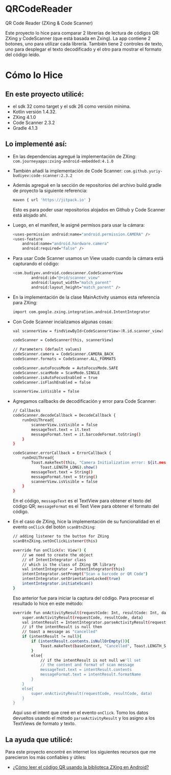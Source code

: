 # QRCodeReader
QR Code Reader (ZXing &amp; Code Scanner)

Este proyecto lo hice para comparar 2 librerías de lectura de códigos QR: ZXing y CodeScanner (que está basada en Zxing). La app contiene 2 botones, uno para utilizar cada librería. También tiene 2 controles de texto, uno para desplegar el texto decodificado y el otro para mostrar el formato del código leído.

# Cómo lo Hice

## En este proyecto utilicé:
  - el sdk 32 como target y el sdk 26 como versión mínima.
  - Kotlin versión 1.4.32.
  - ZXing 4.1.0
  - Code Scanner 2.3.2
  - Gradle 4.1.3

## Lo implementé así:
  - En las dependencias agregué la implementación de ZXing: `com.journeyapps:zxing-android-embedded:4.1.0`
  - También añadí la implementación de Code Scanner: `com.github.yuriy-budiyev:code-scanner:2.3.2`
  - Además agregué en la sección de repositorios del archivo build.gradle de proyecto la siguiente referencia:
  
     ```sh
     maven { url 'https://jitpack.io' }
     ```
  
    Esto es para poder usar repositorios alojados en Github y Code Scanner está alojado ahí.
  - Luego, en el manifest, le asigné permisos para usar la cámara:
  
    ```sh
    <uses-permission android:name="android.permission.CAMERA" />
    <uses-feature
        android:name="android.hardware.camera"
        android:required="false" />
    ```
    
  - Para usar Code Scanner usamos un View usado cuando la cámara está capturando el código:

    ```sh
    <com.budiyev.android.codescanner.CodeScannerView
            android:id="@+id/scanner_view"
            android:layout_width="match_parent"
            android:layout_height="match_parent" />
    ```
    
  - En la implementación de la clase MainActivity usamos esta referencia para ZXing:
    
    ```sh
    import com.google.zxing.integration.android.IntentIntegrator
    ```
    
  - Con Code Scanner incializamos algunas cosas:
  
    ```sh
    val scannerView = findViewById<CodeScannerView>(R.id.scanner_view)

    codeScanner = CodeScanner(this, scannerView)

    // Parameters (default values)
    codeScanner.camera = CodeScanner.CAMERA_BACK
    codeScanner.formats = CodeScanner.ALL_FORMATS

    codeScanner.autoFocusMode = AutoFocusMode.SAFE
    codeScanner.scanMode = ScanMode.SINGLE
    codeScanner.isAutoFocusEnabled = true
    codeScanner.isFlashEnabled = false

    scannerView.isVisible = false
    ```
        
  - Agregamos callbacks de decodificación y error para Code Scanner:

    ```sh
    // Callbacks
    codeScanner.decodeCallback = DecodeCallback {
        runOnUiThread{
            scannerView.isVisible = false
            messageText.text = it.text
            messageFormat.text = it.barcodeFormat.toString()
        }
    }

    codeScanner.errorCallback = ErrorCallback {
        runOnUiThread{
            Toast.makeText(this, "Camera Initialization error: ${it.message}",
                Toast.LENGTH_LONG).show()
            messageText.text = String()
            messageFormat.text = String()
            scannerView.isVisible = false
        }
    }
    ```
    
    En el código, `messageText` es el TextView para obtener el texto del código QR; `messageFormat` es el Text View para obtener el formato del código.

  - En el caso de ZXing, hice la implementación de su funcionalidad en el evento `onClick` del botón `scanBtnZXing`:

    ```sh
    // adding listener to the button for ZXing
    scanBtnZXing.setOnClickListener(this)

    override fun onClick(v: View?) {
        // we need to create the object
        // of IntentIntegrator class
        // which is the class of ZXing QR library
        val intentIntegrator = IntentIntegrator(this)
        intentIntegrator.setPrompt("Scan a barcode or QR Code")
        intentIntegrator.setOrientationLocked(true)
        intentIntegrator.initiateScan()
    }
    ```

    Eso anterior fue para iniciar la captura del código. Para procesar el resultado lo hice en este método:
    
    ```sh
    override fun onActivityResult(requestCode: Int, resultCode: Int, data: Intent?) {
        super.onActivityResult(requestCode, resultCode, data)
        val intentResult = IntentIntegrator.parseActivityResult(requestCode, resultCode, data)
        // if the intentResult is null then
        // toast a message as "cancelled"
        if (intentResult != null){
            if (intentResult.contents.isNullOrEmpty()){
                Toast.makeText(baseContext, "Cancelled", Toast.LENGTH_SHORT).show()
            }
            else{
                // if the intentResult is not null we'll set
                // the content and format of scan message
                messageText.text = intentResult.contents
                messageFormat.text = intentResult.formatName
            }
        }
        else{
            super.onActivityResult(requestCode, resultCode, data)
        }
    }
    ```
     
    Aquí uso el intent que creé en el evento `onClick`. Tomo los datos devueltos usando el método `parseActivityResult` y los asigno a los TextViews de formato y texto.
    
## La ayuda que utilicé:
Para este proyecto encontré en internet los siguientes recursos que me parecieron los más confiables y útiles:

  * [¿Cómo leer el código QR usando la biblioteca ZXing en Android?](https://es.acervolima.com/como-leer-el-codigo-qr-usando-la-biblioteca-zxing-en-android/)
  
